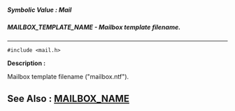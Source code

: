##### Symbolic Value : Mail
##### MAILBOX_TEMPLATE_NAME - Mailbox template filename.
---
```
#include <mail.h>
```
**Description :**

Mailbox template filename ("mailbox.ntf").

**See Also :**
[MAILBOX_NAME](/domino-c-api-docs/reference/Symb/MAILBOX_NAME)
---
